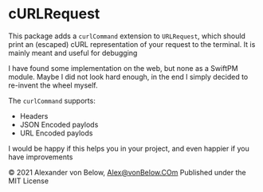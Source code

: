 # cURLRequest

This package adds a `curlCommand` extension to `URLRequest`, which should print an (escaped) cURL representation of your request to the terminal. It is mainly meant and useful for debugging

I have found some implementation on the web, but none as a SwiftPM module. Maybe I did not look hard enough, in the end I simply decided to re-invent the wheel myself.

The `curlCommand` supports:

* Headers
* JSON Encoded paylods
* URL Encoded paylods

I would be happy if this helps you in your project, and even happier if you have improvements

© 2021 Alexander von Below, Alex@vonBelow.COm
Published under the MIT License
